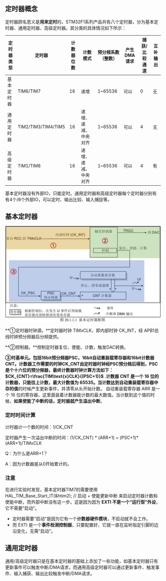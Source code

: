 ## 定时器概念

定时器顾名思义是**用来定时**的，STM32F1系列产品共有八个定时器，分为基本定时器、通用定时器、高级定时器。其分类的具体情况如下所示：

| 定时器类型 | 定时器              | 计数器位数 | 计数模式             | 预分频系数（整数） | 产生DMA 请求 | 捕获/比较通道 | 互 补输出 |
| ---------- | ------------------- | ---------- | -------------------- | ------------------ | ------------ | ------------- | --------- |
| 基本定时器 | TIM6/TIM7           | 16         | 递增                 | 1~65536            | 可以         | 0             | 无        |
| 通用定时器 | TIM2/TIM3/TIM4/TIM5 | 16         | 递增、递减、中央对齐 | 1~65536            | 可以         | 4             | 无        |
| 高级定时器 | TIM1/TIM8           | 16         | 递增、递减、中央对齐 | 1~65536            | 可以         | 4             | 有        |

基本定时器没有外部IO，只能定时。通用定时器和高级定时器每个定时器分别有有4个/8个外部IO，可以定时、输出比较、输入捕捉等。

## 基本定时器

![image-20250915152238888](./assets/image-20250915152238888.png)

**①定时器时钟源。**定时器时钟 TIMxCLK，即内部时钟 CK_INT，经 APB1总线时钟预分频器后分频提供。

**②控制器。**控制定时器复位、使能、计数，触发DAC转换。

**③时基单元。**包括16bit预分频器PSC，16bit自动重装载寄存器和16bit计数器CNT。计数器工作需要的时钟CK_CNT由定时器时钟经PSC预分频后得到，PSC是个十六位的预分频器，最终计数器时钟计算方法如下：$CK_{CNT}=\frac{TIM\text{x}CLK}{(PSC+1)}$  .计数器 CNT 是一个 16 位的计数器，只能往上计数，最大计数值为 65535。当**计数达到自动重装载寄存器中存的值**的时候产生更新事件，并清零从头开始计数。  自动重装载寄存器 ARR 是一个 16 位的寄存器，这里面装着计数器能计数的最大数值。当计数到这个值的时候，**如果使能了中断的话，定时器就产生溢出中断**。  

### 定时时间计算

计时器计一个数的时间：1/CK_CNT

定时器产生一次溢出中断的时间：(1/CK_CNT) * (ARR+1) = (PSC+1)*(ARR+1)/TIMxCLK 	

Q：为什么是ARR+1？

A：因为计数器是从0开始累计的。

### 注意

在进行实验时发现，基本定时器TIM7的需要使用 HAL_TIM_Base_Start_IT(&htim2); // 启动 + 使能更新中断 来启动定时器计数和使能中断，而外部中断没有这一步。这是因为因为 **EXTI 不是一个“运行型”外设**，它不需要“启动”。

- 定时器需要“启动”是因为它有一个**计数器硬件模块**，不启动就不会工作。
- 而 EXTI 是一个**事件检测控制器**，只要配置好，它就一直在监听指定引脚的边沿变化，无需“启动”。



## 通用定时器

通用/高级定时器只是在基本定时器的基础上添加了一些功能，如基本定时器只有更新事件可以触发中断/DMA请求，而通用高级定时器可以通过更新事件、触发事件、输入捕获、输出比较触发中断/DMA请求。
